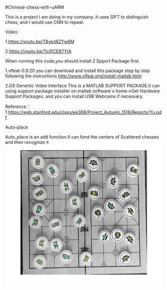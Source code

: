 #Chinese-chess-with-uARM

This is a project I am doing in my company.
It uses SIFT to distinguish chess, and I would use CNN to repeat.

Video:

1.https://youtu.be/T8ykd8ZYw6M

2.https://youtu.be/Tq3fCE87YtA


When running this code,you should install 2 Spport Package first.
    
   1.vlfeat-0.9.20 
        you can download and install this package step by step following the instructions http://www.vlfeat.org/install-matlab.html
        
        
   2.OS Genertic Video Interface
        This is a MATLAB SUPPORT PACKAGE.It can using support package installer on matlab software`s home->Get Hardware Support Packages.
        and you can install USB Webcams if necessary.








Reference：
1.https://web.stanford.edu/class/ee368/Project_Autumn_1516/Reports/Yu.pdf


Auto-place

Auto_place is an add function.It can fond the centers of Scattered chesses and then recognize it
![Example_jpg](Auto_place_result.jpg)
